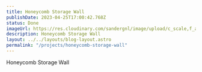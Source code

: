 ```yaml
---
title: Honeycomb Storage Wall
publishDate: 2023-04-25T17:00:42.768Z
status: Done
imageUrl: https://res.cloudinary.com/sandergnl/image/upload/c_scale,f_auto,q_auto,w_960/v1707248391/projects/PXL_20230526_131409678.MP_zy6ybo.jpg
description: Honeycomb Storage Wall
layout: ../../layouts/blog-layout.astro
permalink: "/projects/honeycomb-storage-wall"
---
```


Honeycomb Storage Wall
